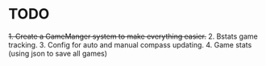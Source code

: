 # TODO
~~1. Create a GameManger system to make everything easier.~~
2. Bstats game tracking.
3. Config for auto and manual compass updating.
4. Game stats (using json to save all games)